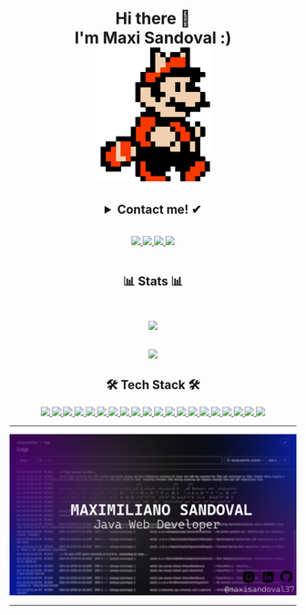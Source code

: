 <h1 align="center">Hi there 👋<br>I'm Maxi Sandoval :)<br>
<img src="https://raw.githubusercontent.com/maxisandoval37/maxisandoval37/master/images/mario.gif" />
<br>
</h1>

<h2 align="center">
 <details align="center">
  <summary align="center">Contact me! ✔</summary>
     <br>
     <p>• Buenos Aires - Argentina</p>
     <p>• <a href="mailto:maxisandoval98@gmail.com">maxisandoval98@gmail.com</a></p>
 </details>
</h2>

<p align="center">
<br>

 <a href="https://maxisandoval.dev.ar/" target="_blank">
  <img src="https://img.icons8.com/fluent/48/000000/domain--v1.png" />
 </a>
  
 <a href="https://www.youtube.com/watch?v=-AV4LfKtlTk&list=PLfwQfDfaNmvq1o1aQMyzdcimX8QOgPBHx&index=2&t=0s/" target="_blank">
  <img src="https://img.icons8.com/fluent/48/000000/youtube.png" />
 </a>

 <a href="https://www.linkedin.com/in/maximiliano-sandoval/" target="_blank">
  <img src="https://img.icons8.com/fluent/48/000000/linkedin.png" />
 </a>
  
 <a href="https://www.instagram.com/maxisandoval37/" target="_blank">
  <img src="https://img.icons8.com/fluent/48/000000/instagram-new.png" />
 </a>
 <br><br>
</p>

<h2 align="center">📊 Stats 📊</h2>
<br>
<p align="center">
 <a href="#" alt="Most used languages">
  <img src="https://github-readme-stats.vercel.app/api/top-langs/?username=maxisandoval37&theme=dracula&layout=compact" />
 </a>
 <br><br>
</p>

<p align="center">
 <a href="#" alt="github stats">
  <img src="https://github-readme-stats.vercel.app/api?username=maxisandoval37&theme=dracula&show_icons=true&layout=compact" />
 </a>
</p>

<h2 align="center">🛠 Tech Stack 🛠</h2>
<p align="center">
    <a href="#" alt="Tech Stack">
    <!--https://simpleicons.org-->
    <img src="https://img.shields.io/badge/Java-ED8B00?style=for-the-badge&logo=openjdk&logoColor=white"/>
    <img src="https://img.shields.io/badge/Git-FFF?style=for-the-badge&logo=git" />
     <img src="https://img.shields.io/badge/intellij%20idea-c97af3?style=for-the-badge&logo=intellijidea&logoColor=000000" />
    <img src="https://img.shields.io/badge/Maven-ffc7fb?style=for-the-badge&logo=apache&logoColor=cc1c33" />
    <img src="https://img.shields.io/badge/junit/Mockito-dd5149?style=for-the-badge&logo=junit5&logoColor=20a262" />
    <img src="https://img.shields.io/badge/selenium-00b400?style=for-the-badge&logo=selenium&logoColor=ffffff" />
    <img src="https://img.shields.io/badge/Spring%20Boot-6DB33F?style=for-the-badge&logo=springboot&logoColor=white" />
    <img src="https://img.shields.io/badge/Spring%20Security-white?style=for-the-badge&logo=springsecurity&logoColor=6DB33F" />
    <img src="https://img.shields.io/badge/sql-02569B?style=for-the-badge&logo=mysql&logoColor=white" />
    <img src="https://img.shields.io/badge/Hibernate-05122A?style=for-the-badge&logo=hibernate" />
    <img src="https://img.shields.io/badge/Kotlin-0095D5?&style=for-the-badge&logo=kotlin&logoColor=white" />
    <img src="https://img.shields.io/badge/Android-3DDC84?style=for-the-badge&logo=android&logoColor=white" />
    <img src="https://img.shields.io/badge/JavaScript-F7DF1E?style=for-the-badge&logo=javascript&logoColor=black" />
    <img src="https://img.shields.io/badge/HTML5-E34F26?style=for-the-badge&logo=html5&logoColor=white" />
    <img src="https://img.shields.io/badge/CSS3-1572B6?style=for-the-badge&logo=css3&logoColor=white" />
    <img src="https://img.shields.io/badge/Bootstrap-563D7C?style=for-the-badge&logo=bootstrap&logoColor=white" />
    <img src="https://img.shields.io/badge/react%20js-FFF?style=for-the-badge&logo=react&logoColor=cian" />
    <img src="https://img.shields.io/badge/thymeleaf-7b7770?style=for-the-badge&logo=thymeleaf&logoColor=005f0f" />
    <img src="https://img.shields.io/badge/Docker-abdbe3?style=for-the-badge&logo=docker&logoColor=cian" />
    <img src="https://img.shields.io/badge/jenkins-d33833?style=for-the-badge&logo=jenkins&logoColor=fff" />
  </a>
</p>

<p align="center">
 <hr/>
  <a href="#" alt="principal">
   <img src="https://raw.githubusercontent.com/maxisandoval37/maxisandoval37/master/images/banner-new.png" />
  </a>
 <hr/>
</p>

<!--
  __  __     _    __  __  ___   ___     _     _  _   ___     ___   __   __    _     _      ____  ____ 
 |  \/  |   /_\   \ \/ / |_ _| / __|   /_\   | \| | |   \   / _ \  \ \ / /   /_\   | |    |__ / |__  |
 | |\/| |  / _ \   >  <   | |  \__ \  / _ \  | .` | | |) | | (_) |  \ V /   / _ \  | |__   |_ \   / / 
 |_|  |_| /_/ \_\ /_/\_\ |___| |___/ /_/ \_\ |_|\_| |___/   \___/    \_/   /_/ \_\ |____| |___/  /_/  

-->
